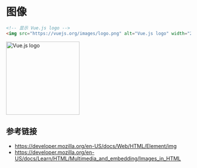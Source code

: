 # 图像

```html
<!-- 显示 Vue.js logo -->
<img src="https://vuejs.org/images/logo.png" alt="Vue.js logo" width="200">
```
<img src="https://vuejs.org/images/logo.png" alt="Vue.js logo" width="200">

## 参考链接
* https://developer.mozilla.org/en-US/docs/Web/HTML/Element/img
* https://developer.mozilla.org/en-US/docs/Learn/HTML/Multimedia_and_embedding/Images_in_HTML
